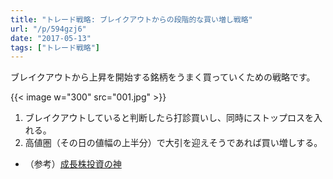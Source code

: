 ```yaml
---
title: "トレード戦略: ブレイクアウトからの段階的な買い増し戦略"
url: "/p/594gzj6"
date: "2017-05-13"
tags: ["トレード戦略"]
---
```


ブレイクアウトから上昇を開始する銘柄をうまく買っていくための戦略です。

{{< image w="300" src="001.jpg" >}}

1. ブレイクアウトしていると判断したら打診買いし、同時にストップロスを入れる。
2. 高値圏（その日の値幅の上半分）で大引を迎えそうであれば買い増しする。

- （参考）[成長株投資の神](/p/fiw9h5z)

